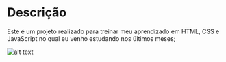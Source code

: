 # Descrição

Este é um projeto realizado para treinar meu aprendizado em HTML, CSS e JavaScript no qual eu venho estudando nos últimos meses;

![alt text](https://im4.ezgif.com/tmp/ezgif-4-25d0b2a74a.gif "Site desenvolvido")
